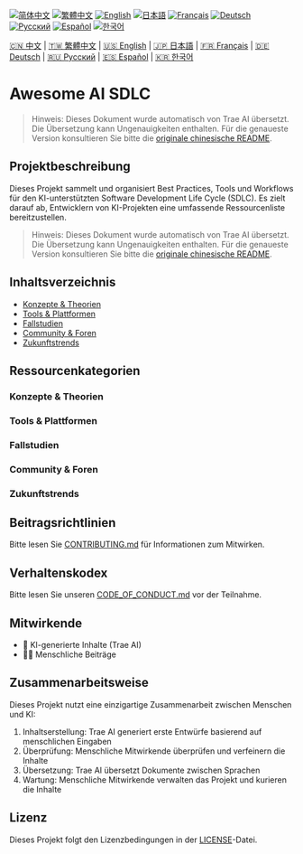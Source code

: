 [![简体中文](https://cdnjs.cloudflare.com/ajax/libs/flag-icon-css/3.5.0/flags/4x3/cn.svg)](../../README.zh-CN.md)
[![繁體中文](https://cdnjs.cloudflare.com/ajax/libs/flag-icon-css/3.5.0/flags/4x3/tw.svg)](../../README.zh-TW.md)
[![English](https://cdnjs.cloudflare.com/ajax/libs/flag-icon-css/3.5.0/flags/4x3/us.svg)](../../README.en.md)
[![日本語](https://cdnjs.cloudflare.com/ajax/libs/flag-icon-css/3.5.0/flags/4x3/jp.svg)](../../README.ja.md)
[![Français](https://cdnjs.cloudflare.com/ajax/libs/flag-icon-css/3.5.0/flags/4x3/fr.svg)](../../README.fr.md)
[![Deutsch](https://cdnjs.cloudflare.com/ajax/libs/flag-icon-css/3.5.0/flags/4x3/de.svg)](../../README.de.md)
[![Русский](https://cdnjs.cloudflare.com/ajax/libs/flag-icon-css/3.5.0/flags/4x3/ru.svg)](../../README.ru.md)
[![Español](https://cdnjs.cloudflare.com/ajax/libs/flag-icon-css/3.5.0/flags/4x3/es.svg)](../../README.es.md)
[![한국어](https://cdnjs.cloudflare.com/ajax/libs/flag-icon-css/3.5.0/flags/4x3/kr.svg)](../../README.ko.md)

[🇨🇳 中文](../../README.zh-CN.md) | [🇹🇼 繁體中文](../../README.zh-TW.md) | [🇺🇸 English](../../README.en.md) | [🇯🇵 日本語](../../README.ja.md) | [🇫🇷 Français](../../README.fr.md) | [🇩🇪 Deutsch](../../README.de.md) | [🇷🇺 Русский](../../README.ru.md) | [🇪🇸 Español](../../README.es.md) | [🇰🇷 한국어](../../README.ko.md)

# Awesome AI SDLC

> Hinweis: Dieses Dokument wurde automatisch von Trae AI übersetzt. Die Übersetzung kann Ungenauigkeiten enthalten. Für die genaueste Version konsultieren Sie bitte die [originale chinesische README](../../README.md).

## Projektbeschreibung

Dieses Projekt sammelt und organisiert Best Practices, Tools und Workflows für den KI-unterstützten Software Development Life Cycle (SDLC). Es zielt darauf ab, Entwicklern von KI-Projekten eine umfassende Ressourcenliste bereitzustellen.

> Hinweis: Dieses Dokument wurde automatisch von Trae AI übersetzt. Die Übersetzung kann Ungenauigkeiten enthalten. Für die genaueste Version konsultieren Sie bitte die [originale chinesische README](../../README.md).

## Inhaltsverzeichnis

- [Konzepte & Theorien](#konzepte--theorien)
- [Tools & Plattformen](#tools--plattformen)
- [Fallstudien](#fallstudien)
- [Community & Foren](#community--foren)
- [Zukunftstrends](#zukunftstrends)

## Ressourcenkategorien

### Konzepte & Theorien

### Tools & Plattformen

### Fallstudien

### Community & Foren

### Zukunftstrends

## Beitragsrichtlinien

Bitte lesen Sie [CONTRIBUTING.md](CONTRIBUTING.md) für Informationen zum Mitwirken.

## Verhaltenskodex

Bitte lesen Sie unseren [CODE_OF_CONDUCT.md](CODE_OF_CONDUCT.md) vor der Teilnahme.

## Mitwirkende

- 🤖 KI-generierte Inhalte (Trae AI)
- 🧑‍💻 Menschliche Beiträge

## Zusammenarbeitsweise

Dieses Projekt nutzt eine einzigartige Zusammenarbeit zwischen Menschen und KI:
1. Inhaltserstellung: Trae AI generiert erste Entwürfe basierend auf menschlichen Eingaben
2. Überprüfung: Menschliche Mitwirkende überprüfen und verfeinern die Inhalte
3. Übersetzung: Trae AI übersetzt Dokumente zwischen Sprachen
4. Wartung: Menschliche Mitwirkende verwalten das Projekt und kurieren die Inhalte

## Lizenz

Dieses Projekt folgt den Lizenzbedingungen in der [LICENSE](LICENSE)-Datei.